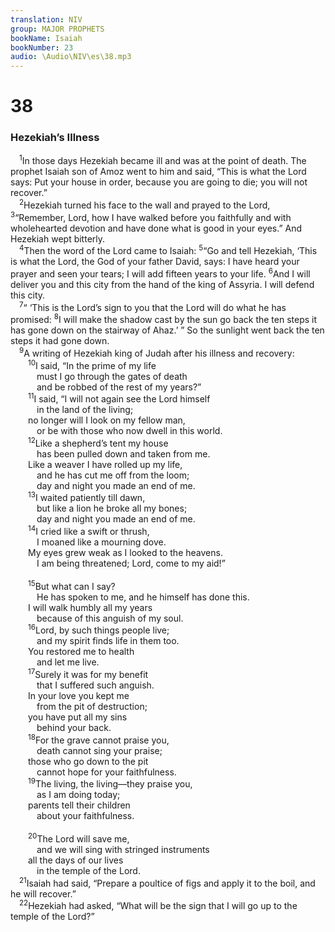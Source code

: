 ```yaml
---
translation: NIV
group: MAJOR PROPHETS
bookName: Isaiah 
bookNumber: 23
audio: \Audio\NIV\es\38.mp3
---
```


<div class="title"><h1>38</h1><h3>Hezekiah’s Illness </h3></div>
<span class="verse es_38_1"> <sup>1</sup>In those days Hezekiah became ill and was at the point of death. The prophet Isaiah son of Amoz went to him and said, “This is what the Lord says: Put your house in order, because you are going to die; you will not recover.” <br/></span>
<span class="verse es_38_2"> <sup>2</sup>Hezekiah turned his face to the wall and prayed to the Lord, </span>
<span class="verse es_38_3"><sup>3</sup>“Remember, Lord, how I have walked before you faithfully and with wholehearted devotion and have done what is good in your eyes.” And Hezekiah wept bitterly. <br/></span>
<span class="verse es_38_4"> <sup>4</sup>Then the word of the Lord came to Isaiah: </span>
<span class="verse es_38_5"><sup>5</sup>“Go and tell Hezekiah, ‘This is what the Lord, the God of your father David, says: I have heard your prayer and seen your tears; I will add fifteen years to your life. </span>
<span class="verse es_38_6"><sup>6</sup>And I will deliver you and this city from the hand of the king of Assyria. I will defend this city. <br/></span>
<span class="verse es_38_7"> <sup>7</sup>“ ‘This is the Lord’s sign to you that the Lord will do what he has promised: </span>
<span class="verse es_38_8"><sup>8</sup>I will make the shadow cast by the sun go back the ten steps it has gone down on the stairway of Ahaz.’ ” So the sunlight went back the ten steps it had gone down. <br/></span>
<span class="verse es_38_9"> <sup>9</sup>A writing of Hezekiah king of Judah after his illness and recovery: <br/></span>
<span class="verse es_38_10">  <sup>10</sup>I said, “In the prime of my life <br/>   must I go through the gates of death <br/>   and be robbed of the rest of my years?” <br/></span>
<span class="verse es_38_11">  <sup>11</sup>I said, “I will not again see the Lord himself <br/>   in the land of the living; <br/>  no longer will I look on my fellow man, <br/>   or be with those who now dwell in this world. <br/></span>
<span class="verse es_38_12">  <sup>12</sup>Like a shepherd’s tent my house <br/>   has been pulled down and taken from me. <br/>  Like a weaver I have rolled up my life, <br/>   and he has cut me off from the loom; <br/>   day and night you made an end of me. <br/></span>
<span class="verse es_38_13">  <sup>13</sup>I waited patiently till dawn, <br/>   but like a lion he broke all my bones; <br/>   day and night you made an end of me. <br/></span>
<span class="verse es_38_14">  <sup>14</sup>I cried like a swift or thrush, <br/>   I moaned like a mourning dove. <br/>  My eyes grew weak as I looked to the heavens. <br/>   I am being threatened; Lord, come to my aid!” <br/><br/></span>
<span class="verse es_38_15">  <sup>15</sup>But what can I say? <br/>   He has spoken to me, and he himself has done this. <br/>  I will walk humbly all my years <br/>   because of this anguish of my soul. <br/></span>
<span class="verse es_38_16">  <sup>16</sup>Lord, by such things people live; <br/>   and my spirit finds life in them too. <br/>  You restored me to health <br/>   and let me live. <br/></span>
<span class="verse es_38_17">  <sup>17</sup>Surely it was for my benefit <br/>   that I suffered such anguish. <br/>  In your love you kept me <br/>   from the pit of destruction; <br/>  you have put all my sins <br/>   behind your back. <br/></span>
<span class="verse es_38_18">  <sup>18</sup>For the grave cannot praise you, <br/>   death cannot sing your praise; <br/>  those who go down to the pit <br/>   cannot hope for your faithfulness. <br/></span>
<span class="verse es_38_19">  <sup>19</sup>The living, the living—they praise you, <br/>   as I am doing today; <br/>  parents tell their children <br/>   about your faithfulness. <br/><br/></span>
<span class="verse es_38_20">  <sup>20</sup>The Lord will save me, <br/>   and we will sing with stringed instruments <br/>  all the days of our lives <br/>   in the temple of the Lord. <br/></span>
<span class="verse es_38_21"> <sup>21</sup>Isaiah had said, “Prepare a poultice of figs and apply it to the boil, and he will recover.” <br/></span>
<span class="verse es_38_22"> <sup>22</sup>Hezekiah had asked, “What will be the sign that I will go up to the temple of the Lord?” <br/></span>
